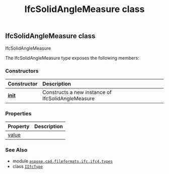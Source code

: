 ﻿---
title: IfcSolidAngleMeasure class
second_title: Aspose.CAD for Python via .NET API References
description: 
type: docs
weight: 1450
url: /python-net/aspose.cad.fileformats.ifc.ifc4.types/ifcsolidanglemeasure/
is_root: false
---

## IfcSolidAngleMeasure class

IfcSolidAngleMeasure



The IfcSolidAngleMeasure type exposes the following members:

### Constructors
| Constructor | Description |
| :- | :- |
| [__init__](/cad/python-net/aspose.cad.fileformats.ifc.ifc4.types/ifcsolidanglemeasure/__init__/#) | Constructs a new instance of IfcSolidAngleMeasure |


### Properties
| Property | Description |
| :- | :- |
| [value](/cad/python-net/aspose.cad.fileformats.ifc.ifc4.types/ifcsolidanglemeasure/value) |  |



### See Also
* module [`aspose.cad.fileformats.ifc.ifc4.types`](..)
* class [`IIfcType`](/cad/python-net/aspose.cad.fileformats.ifc/iifctype)
